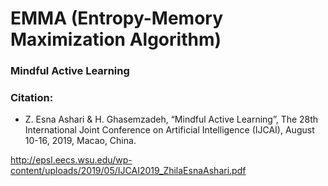 # EMMA (Entropy-Memory Maximization Algorithm)

### Mindful Active Learning

### Citation:

- Z. Esna Ashari & H. Ghasemzadeh, “Mindful Active Learning”, The 28th International Joint Conference on Artificial Intelligence (IJCAI), August 10-16, 2019, Macao, China.

http://epsl.eecs.wsu.edu/wp-content/uploads/2019/05/IJCAI2019_ZhilaEsnaAshari.pdf

